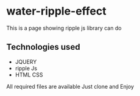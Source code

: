 # water-ripple-effect
This is a page showing ripple js library can do

## Technologies used
* JQUERY
* ripple Js
* HTML CSS

All required files are available  Just clone and Enjoy


